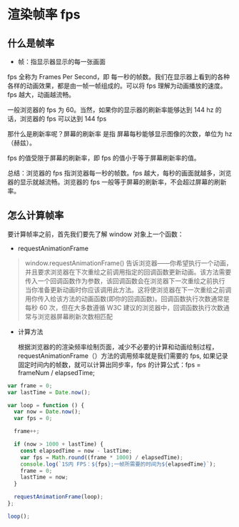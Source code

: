 # 渲染帧率 fps

## 什么是帧率

- 帧：指显示器显示的每一张画面

fps 全称为 Frames Per Second，即 每一秒的帧数。我们在显示器上看到的各种各样的动画效果，都是由一帧一帧组成的。可以将 fps 理解为动画播放的速度。fps 越大，动画越流畅。

一般浏览器的 fps 为 60。当然，如果你的显示器的刷新率能够达到 144 hz 的话，浏览器的 fps 可以达到 144 fps

那什么是刷新率呢？屏幕的刷新率 是指 屏幕每秒能够显示图像的次数，单位为 hz（赫兹）。

fps 的值受限于屏幕的刷新率，即 fps 的值小于等于屏幕刷新率的值。

总结：浏览器的 fps 指浏览器每一秒的帧数。fps 越大，每秒的画面就越多，浏览器的显示就越流畅。浏览器的 fps 一般等于屏幕的刷新率，不会超过屏幕的刷新率。

## 怎么计算帧率

要计算帧率之前，首先我们要先了解 window 对象上一个函数：

- requestAnimationFrame

> window.requestAnimationFrame() 告诉浏览器——你希望执行一个动画，并且要求浏览器在下次重绘之前调用指定的回调函数更新动画。该方法需要传入一个回调函数作为参数，该回调函数会在浏览器下一次重绘之前执行 当你准备更新动画时你应该调用此方法。这将使浏览器在下一次重绘之前调用你传入给该方法的动画函数(即你的回调函数)。回调函数执行次数通常是每秒 60 次，但在大多数遵循 W3C 建议的浏览器中，回调函数执行次数通常与浏览器屏幕刷新次数相匹配

- 计算方法

  根据浏览器的的渲染频率绘制页面，减少不必要的计算和动画绘制过程，requestAnimationFrame（）方法的调用频率就是我们需要的 fps,
  如果记录固定时间内的帧数，就可以计算出同步率，fps 的计算公式：fps = frameNum / elapsedTime;

```javascript
var frame = 0;
var lastTime = Date.now();

var loop = function () {
  var now = Date.now();
  var fps = 0;

  frame++;

  if (now > 1000 + lastTime) {
    const elapsedTime = now - lastTime;
    var fps = Math.round((frame * 1000) / elapsedTime);
    console.log(`1S内 FPS：${fps};一帧所需要的时间为${elapsedTime}`);
    frame = 0;
    lastTime = now;
  }

  requestAnimationFrame(loop);
};

loop();
```
